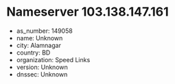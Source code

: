 # Nameserver 103.138.147.161

* as_number: 149058
* name: Unknown
* city: Alamnagar
* country: BD
* organization: Speed Links
* version: Unknown
* dnssec: Unknown
